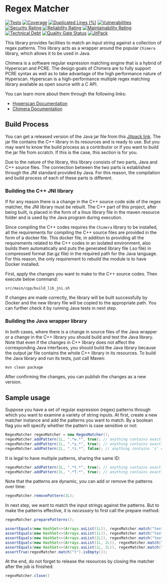 # Regex Matcher
[![Tests](https://github.com/sahabpardaz/regex-matcher/actions/workflows/maven.yml/badge.svg?branch=main)](https://github.com/sahabpardaz/regex-matcher/actions/workflows/maven.yml)
[![Coverage](https://sonarcloud.io/api/project_badges/measure?project=sahabpardaz_regex-matcher&metric=coverage)](https://sonarcloud.io/dashboard?id=sahabpardaz_regex-matcher)
[![Duplicated Lines (%)](https://sonarcloud.io/api/project_badges/measure?project=sahabpardaz_regex-matcher&metric=duplicated_lines_density)](https://sonarcloud.io/dashboard?id=sahabpardaz_regex-matcher)
[![Vulnerabilities](https://sonarcloud.io/api/project_badges/measure?project=sahabpardaz_regex-matcher&metric=vulnerabilities)](https://sonarcloud.io/dashboard?id=sahabpardaz_regex-matcher)
[![Security Rating](https://sonarcloud.io/api/project_badges/measure?project=sahabpardaz_regex-matcher&metric=security_rating)](https://sonarcloud.io/dashboard?id=sahabpardaz_regex-matcher)
[![Reliability Rating](https://sonarcloud.io/api/project_badges/measure?project=sahabpardaz_regex-matcher&metric=reliability_rating)](https://sonarcloud.io/dashboard?id=sahabpardaz_regex-matcher)
[![Maintainability Rating](https://sonarcloud.io/api/project_badges/measure?project=sahabpardaz_regex-matcher&metric=sqale_rating)](https://sonarcloud.io/dashboard?id=sahabpardaz_regex-matcher)
[![Technical Debt](https://sonarcloud.io/api/project_badges/measure?project=sahabpardaz_regex-matcher&metric=sqale_index)](https://sonarcloud.io/dashboard?id=sahabpardaz_regex-matcher)
[![Quality Gate Status](https://sonarcloud.io/api/project_badges/measure?project=sahabpardaz_regex-matcher&metric=alert_status)](https://sonarcloud.io/dashboard?id=sahabpardaz_regex-matcher)
[![JitPack](https://jitpack.io/v/sahabpardaz/regex-matcher.svg)](https://jitpack.io/#sahabpardaz/regex-matcher)

This library provides facilities to match an input string against a collection of regex patterns.
This library acts as a wrapper around the popular `Chimera` library, which allows it to be used in Java.

Chimera is a software regular expression matching engine that is a hybrid of Hyperscan and PCRE. The design
goals of Chimera are to fully support PCRE syntax as well as to take advantage of the high performance
nature of Hyperscan. Hyperscan is a high-performance multiple regex matching library available as open source
with a C API.

You can learn more about them through the following links:
+ [Hyperscan Documentation](https://intel.github.io/hyperscan/dev-reference/intro.html)
+ [Chimera Documentation](https://intel.github.io/hyperscan/dev-reference/chimera.html)

## Build Process

You can get a released version of the Java jar file from this
[Jitpack link](https://jitpack.io/#sahabpardaz/regex-matcher). The jar file contains the C++ library 
in its resources and is ready to use. But you may want to know the build process as a contributor or 
if you want to build the jar file from scratch. If this is the case, this section is for you.

Due to the nature of the library, this library consists of two parts, Java and C++ source files.
The connection between the two parts is established through the JNI standard provided by Java.
For this reason, the compilation and build process of each of these parts is different.

### Building the C++ JNI library

If for any reason there is a change in the C++ source code side of the regex matcher, the JNI
library must be rebuilt. The C++ part of this project, after being built, is placed in the form of
a linux library file in the maven resource folder and is used by the Java program during execution.

Since compiling the C++ codes requires the `Chimera` library to be installed, all the requirements
for compiling the C++ source files are provided in the form of a docker file. This docker file,
in addition to providing all the requirements related to the C++ codes in an isolated environment,
also builds them automatically and puts the generated library file (.so file) in 
compressed format (tar.gz file) in the required path for the Java language. For this reason, the only 
requirement to rebuild the module is to have Docker installed.

First, apply the changes you want to make to the C++ source codes. Then execute below command:

```
src/main/cpp/build_lib_jni.sh
```

If changes are made correctly, the library will be built successfully by Docker and the new
library file will be copied to the appropriate path. You can further check it by running Java
tests in next step.

### Building the Java wrapper library

In both cases, where there is a change in source files of the Java wrapper or a change in the C++ library
you should build and test the Java library. Note that even if the changes in C++ library does not affect
the corresponding Java interfaces, you should build the Java library because the output jar file contains
the whole C++ library in its resources. To build the Java library and run its tests, just call Maven:

```
mvn clean package
```

After confirming the changes, you can publish the changes as a new version.

## Sample usage

Suppose you have a set of regular expression (regex) patterns through which you want to examine
a variety of string inputs. At first, create a new matcher instance and add the patterns you
want to match. By a boolean flag you will specify whether the pattern is case sensitive or not:

```java
RegexMatcher regexMatcher = new RegexMatcher();
regexMatcher.addPattern(1L, ".*w.*", true); // anything contains exactly 'w'
regexMatcher.addPattern(1L, ".*y.*", true); // anything contains exactly 'y'
regexMatcher.addPattern(2L, ".*z.*", false); // anything contains 'z' or 'Z'
```

It is legal to have multiple patterns, sharing the same ID:

```java
regexMatcher.addPattern(3L, ".*t.*", true); // anything contains exactly 't'
regexMatcher.addPattern(3L, ".*T.*", true); // anything contains exactly 'T'
```

Note that the patterns are dynamic, you can add or remove the patterns over time:

```java
regexMatcher.removePattern(3L);
```

In next step, we want to match the input strings against the patterns. But to make the
patterns effective, it is _necessary_ to first call the prepare method:

```java
regexMatcher.preparePatterns();

assertEquals(new HashSet<>(Arrays.asList(1L)), regexMatcher.match("text-contains-w-letter"));
assertEquals(new HashSet<>(Arrays.asList(1L)), regexMatcher.match("text-contains-y-letter"));
assertEquals(new HashSet<>(Arrays.asList(2L)), regexMatcher.match("text-contains-z-letter"));
assertEquals(new HashSet<>(Arrays.asList(1L, 2L)), regexMatcher.match("text-contains-wz-letter"));
assertEquals(new HashSet<>(Arrays.asList(1L, 2L)), regexMatcher.match("text-contains-wyz-letter"));
assertTrue(regexMatcher.match("t").isEmpty());
```

At the end, do not forget to release the resources by closing the matcher after the job is finished:

```java
regexMatcher.close()
```